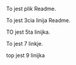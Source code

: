 To jest plik Readme.

To jest 3cia linija Readme.

TO jest 5ta linijka.

To jest 7 linkje.

top jest 9 linijka